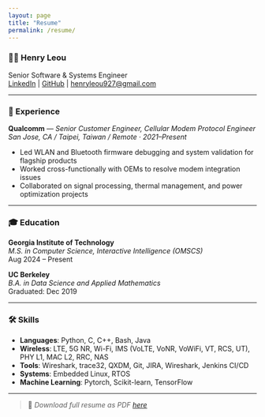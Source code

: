 ```yaml
---
layout: page
title: "Resume"
permalink: /resume/
---
```


### 🧑‍💻 Henry Leou  
Senior Software & Systems Engineer  
[LinkedIn](https://linkedin.com/in/henryleou) | [GitHub](https://github.com/henryleou) | henryleou927@gmail.com

---

### 💼 Experience

**Qualcomm** — *Senior Customer Engineer, Cellular Modem Protocol Engineer*  
*San Jose, CA / Taipei, Taiwan / Remote · 2021–Present*  
- Led WLAN and Bluetooth firmware debugging and system validation for flagship products  
- Worked cross-functionally with OEMs to resolve modem integration issues  
- Collaborated on signal processing, thermal management, and power optimization projects  

---

### 🎓 Education

**Georgia Institute of Technology**  
*M.S. in Computer Science, Interactive Intelligence (OMSCS)*  
Aug 2024 – Present

**UC Berkeley**  
*B.A. in Data Science and Applied Mathematics*  
Graduated: Dec 2019

---

### 🛠️ Skills

- **Languages**: Python, C, C++, Bash, Java
- **Wireless**: LTE, 5G NR, Wi-Fi, IMS (VoLTE, VoNR, VoWiFi, VT, RCS, UT), PHY L1, MAC L2, RRC, NAS
- **Tools**: Wireshark, trace32, QXDM, Git, JIRA, Wireshark, Jenkins CI/CD
- **Systems**: Embedded Linux, RTOS 
- **Machine Learning**: Pytorch, Scikit-learn, TensorFlow

---

> 📄 *Download full resume as PDF [here](assets/henryleou_resume_2025_v2.pdf)*  
